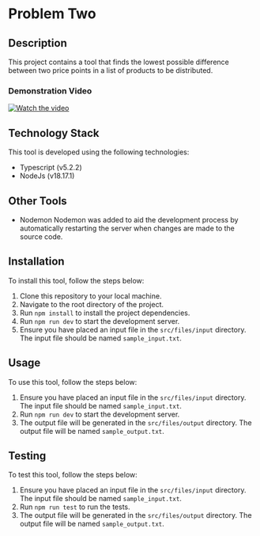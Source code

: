 # Problem Two

## Description

This project contains a tool that finds the lowest possible difference between two price points in a list of products to be distributed.

### Demonstration Video

[![Watch the video](https://cdn.loom.com/sessions/thumbnails/f06a462835c240c3963609ff202a38cd-with-play.gif)](https://www.loom.com/share/f06a462835c240c3963609ff202a38cd)

## Technology Stack

This tool is developed using the following technologies:

-   Typescript (v5.2.2)
-   NodeJs (v18.17.1)

## Other Tools

-   Nodemon
    Nodemon was added to aid the development process by automatically restarting the server when changes are made to the source code.

## Installation

To install this tool, follow the steps below:

1. Clone this repository to your local machine.
2. Navigate to the root directory of the project.
3. Run `npm install` to install the project dependencies.
4. Run `npm run dev` to start the development server.
5. Ensure you have placed an input file in the `src/files/input` directory. The input file should be named `sample_input.txt`.

## Usage

To use this tool, follow the steps below:

1. Ensure you have placed an input file in the `src/files/input` directory. The input file should be named `sample_input.txt`.
2. Run `npm run dev` to start the development server.
3. The output file will be generated in the `src/files/output` directory. The output file will be named `sample_output.txt`.

## Testing

To test this tool, follow the steps below:

1. Ensure you have placed an input file in the `src/files/input` directory. The input file should be named `sample_input.txt`.
2. Run `npm run test` to run the tests.
3. The output file will be generated in the `src/files/output` directory. The output file will be named `sample_output.txt`.
